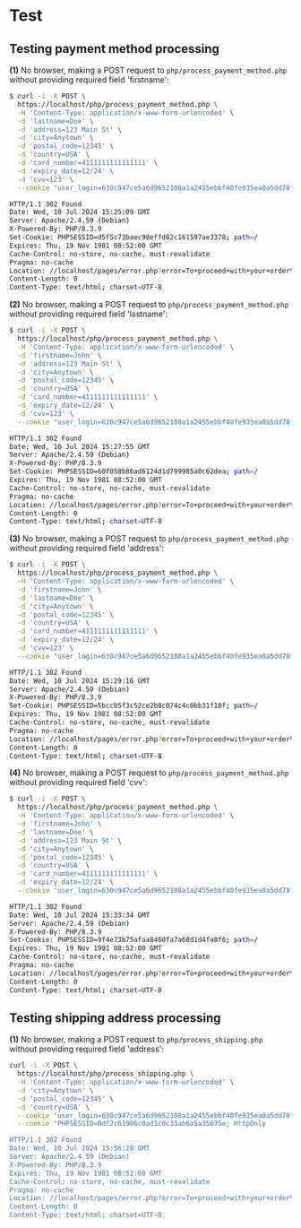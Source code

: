 Test
====

Testing payment method processing
---------------------------------

**(1)** No browser, making a POST request to `php/process_payment_method.php` without providing required field 'firstname':
```sh
$ curl -i -X POST \
  https://localhost/php/process_payment_method.php \
  -H 'Content-Type: application/x-www-form-urlencoded' \
  -d 'lastname=Doe' \
  -d 'address=123 Main St' \
  -d 'city=Anytown' \
  -d 'postal_code=12345' \
  -d 'country=USA' \
  -d 'card_number=4111111111111111' \
  -d 'expiry_date=12/24' \
  -d 'cvv=123' \
  --cookie "user_login=630c947ce5a6d9652108a1a2455ebbf40fe935ea0a5dd78f50050d7d2bb60ebf; HttpOnly"

HTTP/1.1 302 Found
Date: Wed, 10 Jul 2024 15:25:09 GMT
Server: Apache/2.4.59 (Debian)
X-Powered-By: PHP/8.3.9
Set-Cookie: PHPSESSID=d5f5c73baec98effd82c161597ae3378; path=/
Expires: Thu, 19 Nov 1981 08:52:00 GMT
Cache-Control: no-store, no-cache, must-revalidate
Pragma: no-cache
Location: //localhost/pages/error.php?error=To+proceed+with+your+order%2C+please+enter+your+first+name+before+continuing+to+checkout.&link=checkout.php
Content-Length: 0
Content-Type: text/html; charset=UTF-8
```

**(2)** No browser, making a POST request to `php/process_payment_method.php` without providing required field 'lastname':
```sh
$ curl -i -X POST \
  https://localhost/php/process_payment_method.php \
  -H 'Content-Type: application/x-www-form-urlencoded' \
  -d 'firstname=John' \
  -d 'address=123 Main St' \
  -d 'city=Anytown' \
  -d 'postal_code=12345' \
  -d 'country=USA' \
  -d 'card_number=4111111111111111' \
  -d 'expiry_date=12/24' \
  -d 'cvv=123' \
  --cookie "user_login=630c947ce5a6d9652108a1a2455ebbf40fe935ea0a5dd78f50050d7d2bb60ebf; HttpOnly"

HTTP/1.1 302 Found
Date: Wed, 10 Jul 2024 15:27:55 GMT
Server: Apache/2.4.59 (Debian)
X-Powered-By: PHP/8.3.9
Set-Cookie: PHPSESSID=60f058b86ad6124d1d799985a0c62dea; path=/
Expires: Thu, 19 Nov 1981 08:52:00 GMT
Cache-Control: no-store, no-cache, must-revalidate
Pragma: no-cache
Location: //localhost/pages/error.php?error=To+proceed+with+your+order%2C+please+enter+your+last+name+before+continuing+to+checkout.&link=checkout.php
Content-Length: 0
Content-Type: text/html; charset=UTF-8
```

**(3)** No browser, making a POST request to `php/process_payment_method.php` without providing required field 'address':
```sh
$ curl -i -X POST \
  https://localhost/php/process_payment_method.php \
  -H 'Content-Type: application/x-www-form-urlencoded' \
  -d 'firstname=John' \
  -d 'lastname=Doe' \
  -d 'city=Anytown' \
  -d 'postal_code=12345' \
  -d 'country=USA' \
  -d 'card_number=4111111111111111' \
  -d 'expiry_date=12/24' \
  -d 'cvv=123' \
  --cookie "user_login=630c947ce5a6d9652108a1a2455ebbf40fe935ea0a5dd78f50050d7d2bb60ebf; HttpOnly"

HTTP/1.1 302 Found
Date: Wed, 10 Jul 2024 15:29:16 GMT
Server: Apache/2.4.59 (Debian)
X-Powered-By: PHP/8.3.9
Set-Cookie: PHPSESSID=5bccb5f3c52ce2b8c074c4c0bb31f18f; path=/
Expires: Thu, 19 Nov 1981 08:52:00 GMT
Cache-Control: no-store, no-cache, must-revalidate
Pragma: no-cache
Location: //localhost/pages/error.php?error=To+proceed+with+your+order%2C+please+enter+your+billing+address+before+continuing+to+checkout.&link=checkout.php
Content-Length: 0
Content-Type: text/html; charset=UTF-8
```

**(4)** No browser, making a POST request to `php/process_payment_method.php` without providing required field 'cvv':
```sh
$ curl -i -X POST \
  https://localhost/php/process_payment_method.php \
  -H 'Content-Type: application/x-www-form-urlencoded' \
  -d 'firstname=John' \
  -d 'lastname=Doe' \
  -d 'address=123 Main St' \
  -d 'city=Anytown' \
  -d 'postal_code=12345' \
  -d 'country=USA' \
  -d 'card_number=4111111111111111' \
  -d 'expiry_date=12/24' \
  --cookie "user_login=630c947ce5a6d9652108a1a2455ebbf40fe935ea0a5dd78f50050d7d2bb60ebf; HttpOnly"

HTTP/1.1 302 Found
Date: Wed, 10 Jul 2024 15:33:34 GMT
Server: Apache/2.4.59 (Debian)
X-Powered-By: PHP/8.3.9
Set-Cookie: PHPSESSID=9f4e73b75afaa8460fa7a68d1d4fa8f6; path=/
Expires: Thu, 19 Nov 1981 08:52:00 GMT
Cache-Control: no-store, no-cache, must-revalidate
Pragma: no-cache
Location: //localhost/pages/error.php?error=To+proceed+with+your+order%2C+please+enter+your+card+CVV+before+continuing+to+checkout.&link=checkout.php
Content-Length: 0
Content-Type: text/html; charset=UTF-8
```

Testing shipping address processing
-----------------------------------

**(1)** No browser, making a POST request to `php/process_shipping.php` without providing required field 'address':
```sh
curl -i -X POST \
  https://localhost/php/process_shipping.php \
  -H 'Content-Type: application/x-www-form-urlencoded' \
  -d 'city=Anytown' \
  -d 'postal_code=12345' \
  -d 'country=USA' \
  --cookie "user_login=630c947ce5a6d9652108a1a2455ebbf40fe935ea0a5dd78f50050d7d2bb60ebf; HttpOnly" \
  --cookie "PHPSESSID=0df2c61906c0ad1c0c33ab6a5a35675e; HttpOnly

HTTP/1.1 302 Found
Date: Wed, 10 Jul 2024 15:56:28 GMT
Server: Apache/2.4.59 (Debian)
X-Powered-By: PHP/8.3.9
Expires: Thu, 19 Nov 1981 08:52:00 GMT
Cache-Control: no-store, no-cache, must-revalidate
Pragma: no-cache
Location: //localhost/pages/error.php?error=To+proceed+with+your+order%2C+please+enter+your+shipping+address+before+continuing+to+checkout.&link=shipping_address.php
Content-Length: 0
Content-Type: text/html; charset=UTF-8
```